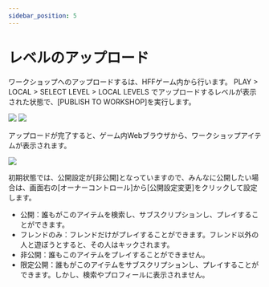 ```yaml
---
sidebar_position: 5
---
```


# レベルのアップロード

ワークショップへのアップロードするは、HFFゲーム内から行います。
PLAY > LOCAL > SELECT LEVEL > LOCAL LEVELS でアップロードするレベルが表示された状態で、[PUBLISH TO WORKSHOP]を実行します。

<img src="/workshop-docs/img/tutorial-levels/export_locallevels.png" />
<img src="/workshop-docs/img/tutorial-levels/export_upload.png" />

アップロードが完了すると、ゲーム内Webブラウザから、ワークショップアイテムが表示されます。

<img src="/workshop-docs/img/tutorial-levels/export_upload_workshop.png" />

初期状態では、公開設定が[非公開]となっていますので、みんなに公開したい場合は、画面右の[オーナーコントロール]から[公開設定変更]をクリックして設定します。

- 公開：誰もがこのアイテムを検索し、サブスクリプションし、プレイすることができます。
- フレンドのみ：フレンドだけがプレイすることができます。フレンド以外の人と遊ぼうとすると、その人はキックされます。
- 非公開：誰もこのアイテムをプレイすることができません。
- 限定公開：誰もがこのアイテムをサブスクリプションし、プレイすることができます。しかし、検索やプロフィールに表示されません。
